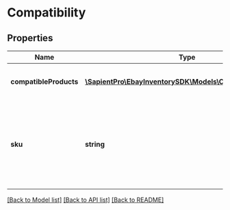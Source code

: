 # Compatibility

## Properties
| Name                   | Type                                                                                | Description                                                                                                                                                                                                                                                                                                                                                                                                                                                                                                                    | Notes      |
|------------------------|-------------------------------------------------------------------------------------|--------------------------------------------------------------------------------------------------------------------------------------------------------------------------------------------------------------------------------------------------------------------------------------------------------------------------------------------------------------------------------------------------------------------------------------------------------------------------------------------------------------------------------|------------|
| **compatibleProducts** | [**\SapientPro\EbayInventorySDK\Models\CompatibleProduct[]**](CompatibleProduct.md) | This container consists of an array of motor vehicles (make, model, year, trim, engine) that are compatible with the motor vehicle part or accessory specified by the sku value.                                                                                                                                                                                                                                                                                                                                               | [optional] |
| **sku**                | **string**                                                                          | This is the seller-defined SKU value of the inventory item that will be associated with the compatible vehicles. This field is not applicable to the &lt;strong&gt;createOrReplaceProductCompatibility&lt;/strong&gt;  call, but it is always returned with the &lt;strong&gt;getProductCompatibility&lt;/strong&gt; call. For the &lt;strong&gt;createOrReplaceProductCompatibility&lt;/strong&gt;  call, the SKU value for the inventory item is actually passed in as part of the call URI, and not in the request payload. | [optional] |

[[Back to Model list]](../../README.md#documentation-for-models) [[Back to API list]](../../README.md#documentation-for-api-endpoints) [[Back to README]](../../README.md)

